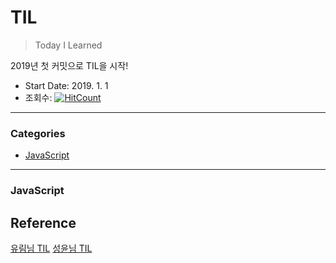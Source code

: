 # TIL

> Today I Learned

2019년 첫 커밋으로 TIL을 시작!
- Start Date: 2019. 1. 1
- 조회수:  [![HitCount](http://hits.dwyl.io/Seopftware/https://github.com/Seopftware/TIL.svg)](http://hits.dwyl.io/Seopftware/https://github.com/Seopftware/TIL)

---

### Categories

* [JavaScript](#JavaScript)

---

### JavaScript


## Reference
[유림님 TIL](https://github.com/milooy/TIL#today-i-learned)
[성윤님 TIL](https://github.com/zzsza/TIL)
